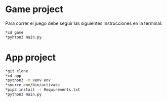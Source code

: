 # Game project

Para correr el juego debe seguir las siguientes instrucciones en la terminal:

```sh
*cd game
*pyhton3 main.py

```

# App project

```sh
*git clone
*cd app
*python3 -m venv env
*source env/bin/activate
*pip3 install -r Requirements.txt
*python3 main.py

```



